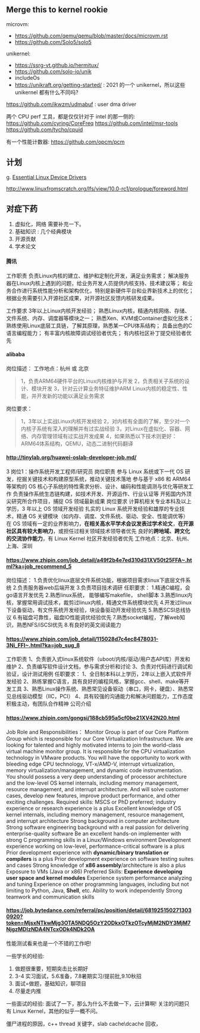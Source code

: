 ## Merge this to kernel rookie
microvm:
- https://github.com/qemu/qemu/blob/master/docs/microvm.rst
- https://github.com/Solo5/solo5

unikernel:
- https://ssrg-vt.github.io/hermitux/
- https://github.com/solo-io/unik
- includeOs
- https://unikraft.org/getting-started/ : 2021 的一个 unikernel，所以这些 unikernel 都有什么不同吗?

https://github.com/ikwzm/udmabuf : user dma driver

两个 CPU perf 工具，都是仅仅针对于 intel 的那一侧的:
https://github.com/cyring/CoreFreq
https://github.com/intel/msr-tools
https://github.com/tycho/cpuid

有一个性能计数器:
https://github.com/opcm/pcm

## 计划
g. [Essential Linux Device Drivers](https://book.douban.com/subject/3088263/)

http://www.linuxfromscratch.org/lfs/view/10.0-rc1/prologue/foreword.html


## 对症下药
1. 虚拟化，网络 需要补充一下。
2. 基础知识 : 几个经典模块
3. 开源贡献
4. 学术论文

#### 腾讯
工作职责
负责Linux内核的建立、维护和定制化开发，满足业务需求；
解决服务器在Linux内核上遇到的问题，给业务开发人员提供内核支持、技术建议等；
和业务合作进行系统性能分析和架构优化，特别是新硬件平台和业界新技术上的优化；
根据业务需要引入开源社区成果，对开源社区反馈内核研发成果。

工作要求
3年以上Linux内核开发经验；
熟悉Linux内核，精通内核网络、存储、文件系统、内存、调度器等模块之一；
熟悉Xen、KVM或Container虚拟化技术；
熟练使用Linux底层工具链，了解其原理，熟悉某一CPU体系结构；
具备出色的C语言编程能力；
有丰富内核故障调试经验者优先；
有内核社区补丁提交经验者优先

#### alibaba

岗位描述：
工作地点：杭州 或 北京
> 1，负责ARM64硬件平台的Linux内核维护与开发
> 2，负责相关子系统的设计、模块开发
> 3，针对云计算业务特征维护ARM Linux内核的稳定性、性能，并开发新的功能以满足业务需求

岗位要求：
> 1，3年以上实战Linux内核开发经验
> 2，对内核有全面的了解，至少对一个内核子系统有深入的理解并有过实战经验
> 3，对Linux在虚拟化、容器、网络、内存管理领域有过实战开发成果
> 4，如果熟悉以下技术则更好：ARM64体系结构，QEMU，动态二进制代码翻译

#### http://tinylab.org/huawei-oslab-developer-job.md/

3 岗位1：操作系统开发工程师/研究员
岗位职责
参与 Linux 系统或下一代 OS 研发，挖掘关键技术和构建原型系统，推动关键技术落地
参与基于 x86 和 ARM64 等架构的 OS 核心子系统的特性需求分析、设计、编码和性能调测与优化等研发工作
负责操作系统生态链构建，如技术开发、开源运作、行业认证等
开拓国内外顶尖研究所合作项目，捕捉 OS 领域最新成果
岗位要求
计算机相关专业本科及以上学历，3 年以上 OS 领域开发经验
扎实的 Linux 系统开发经验和雄厚的专业技术，精通 OS 关键模块（如内存、调度、文件系统、驱动、安全、性能调优等）
在 OS 领域有一定的业界影响力，**在相关高水平学术会议发表过学术论文**，**在开源社区具有较大影响力**，或担任过相关领域技术领导者优先
良好的**跨地域、跨文化的交流协作能力**，有 Linux Kernel 社区开发经验者优先
工作地点：北京、杭州、上海、深圳

#### https://www.zhipin.com/job_detail/a49f2b4e7ed310d31XV50t25FFA~.html?ka=job_recommend_5
岗位描述：
1.负责优化linux底层文件系统功能，根据项目需求linux下底层文件系统
2.负责服务器web后端开发
3.负责项目技术调研
任职要求：
1.精通C编程，会go语言开发优先
2.熟悉linux系统， 能够编写makefile， shell脚本
3.熟悉linux内核，掌握常用调试技术，裁剪过linux内核，精通文件系统模块优先
4.开发过linux下设备驱动，有文件系统开发经验，块设备驱动开发经验优先
5.熟悉SCSI总线协议
6.有磁盘可靠性，磁盘IO性能调优经验优先
7.熟悉socket编程，了解web知识，熟悉NFS/iSCSI优先
8.有良好的英文阅读能力

#### https://www.zhipin.com/job_detail/115028d7c4ec8478031-3Ni_FFI~.html?ka=job_sug_8
工作职责
1、负责嵌入式linux系统软件（uboot/内核/驱动/用户态API库）开发和维护
2、负责编写软件设计文档，参与需求分析和讨论
3、负责对代码进行调试和验证，设计测试用例
任职要求：
1、全日制本科以上学历，2年以上嵌入式软件开发经验
2、熟练掌握C语言，具有良好的编程风格，掌握gcc、shell、make等开发工具
3、熟悉Linux操作系统、熟悉常见设备驱动（串口，网卡，硬盘）、熟悉常见总线驱动模型（IIC，PCI）
4、具有较强的沟通能力和解决问题能力，工作态度积极主动，有团队合作精神
公司介绍


#### https://www.zhipin.com/gongsi/188cb595a5cf0be21XV42N20.html
Job Role and Responsibilities：
Monitor Group is part of our Core Platform Group which is responsible for our Core Virtualization Infrastructure.
We are looking for talented and highly motivated interns to join the world-class virtual machine monitor group. It is responsible for the CPU virtualization technology in VMware products. You will have the opportunity to work with bleeding edge CPU technology, VT-x/AMD-V, interrupt virtualization, memory virtualization/management, and dynamic code instrumentation.
You should possess a very deep understanding of processor architecture and the low-level OS kernel internals, including memory management, resource management, and interrupt architecture. And will solve customer cases, develop new features, improve product performance, and other exciting challenges.
Required skills:
MSCS or PhD preferred; industry experience or research experience is a plus
Excellent knowledge of OS kernel internals, including memory management, resource management, and interrupt architecture
Strong background in computer architecture
Strong software engineering background with a real passion for delivering enterprise-quality software
Be an excellent hands-on implementer with strong C programming skills in a Linux/Windows environment
Development experience working on low-level, performance-critical software is a plus
Prior development experience with **dynamic/binary translation or compilers** is a plus
Prior development experience on software testing suites and cases
Strong knowledge of **x86 assembly**/architecture is also a plus
Exposure to VMs (Java or x86)
Preferred Skills:
**Experience developing user space and kernel modules**
Experience system performance analyzing and tuning
Experience on other programming languages, including but not limiting to Python, Java, **Shell**, etc.
Ability to work independently
Strong teamwork and communication skills

#### https://job.bytedance.com/referral/pc/position/detail/6819251502713030920?token=MjsxNTkwMjg3OTA5NDQ5OzY2ODkxOTkzOTcyMjM2NDY3MjM7NjgzMDIzNDA4NTcxODk4NDk2OA
性能测试看来也是一个不错的工作吧!

一些学长的经验:
1. 做题很重要，短期突击比长期好
2. 3-4 实习面试，5.6准备，7.8暑期实习/提前批,9.10秋招
3. 面试=做题，基础知识，聊项目
4. 尽量走内推

一些面试的经验:
面试了一下，那么为什么不去做一下，云计算啊!
关注的问题只有 Linux Kernel，其他的似乎一概不问。

僵尸进程的原因，c++ thread 关键字，slab cache\dcache 回收，
